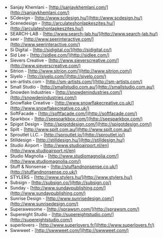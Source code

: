  * Sanjay Khemlani - [http://sanjaykhemlani.com/](http://sanjaykhemlani.com/)
 * SCdesign - [http://www.scdesign.hu/](http://www.scdesign.hu/)
 * Scenedesign - [http://arculateshonlapkeszites.hu/](http://arculateshonlapkeszites.hu/)
 * SEARCH-LAB - [http://www.search-lab.hu/](http://www.search-lab.hu/)
 * seer - [http://www.seerinteractive.com/](http://www.seerinteractive.com/)
 * Si Digital - [http://sidigital.co/](http://sidigital.co/)
 * Sid Lee - [http://sidlee.com/](http://sidlee.com/)
 * Sievers Creative - [http://www.sieverscreative.com/](http://www.sieverscreative.com/)
 * Sitrion - [http://www.sitrion.com/](http://www.sitrion.com/)
 * Siyelo - [http://siyelo.com/](http://siyelo.com/)
 * sm-artists.com - [http://sm-artists.com/](http://sm-artists.com/)
 * Small Studio - [http://smallstudio.com.au/](http://smallstudio.com.au/)
 * Snowden Industries - [http://snowdenindustries.com/](http://snowdenindustries.com/)
 * Snowflake Creative - [http://www.snowflakecreative.co.uk/](http://www.snowflakecreative.co.uk/)
 * SoftFacade - [http://softfacade.com/](http://softfacade.com/)
 * Sparkbox - [http://seesparkbox.com/](http://seesparkbox.com/)
 * Spigot Design - [http://spigotdesign.com/](http://spigotdesign.com/)
 * Spilt - [http://www.spilt.com.au/](http://www.spilt.com.au/)
 * Sproutlet LLC. - [http://sproutlet.io/](http://sproutlet.io/)
 * Stilldesign - [http://stilldesign.hu/](http://stilldesign.hu/)
 * Studio Airport - [http://www.studioairport.nl/en](http://www.studioairport.nl/en)
 * Studio Magnolia - [http://www.studiomagnolia.com/](http://www.studiomagnolia.com/)
 * Stuff & Nonsense - [http://stuffandnonsense.co.uk/](http://stuffandnonsense.co.uk/)
 * STYLERS - [http://www.stylers.hu/](http://www.stylers.hu/)
 * Subsign - [http://subsign.co/](http://subsign.co/)
 * Sunday - [http://www.sundaypublishing.com/](http://www.sundaypublishing.com/)
 * Sunrise Design - [http://www.sunrisedesign.com/](http://www.sunrisedesign.com/)
 * Superawesome - [http://sprawsm.com/](http://sprawsm.com/)
 * Supereight Studio - [http://supereightstudio.com/](http://supereightstudio.com/)
 * superlovers - [http://www.superlovers.fr/](http://www.superlovers.fr/)
 * Swwweet - [http://swwweet.com/](http://swwweet.com/)